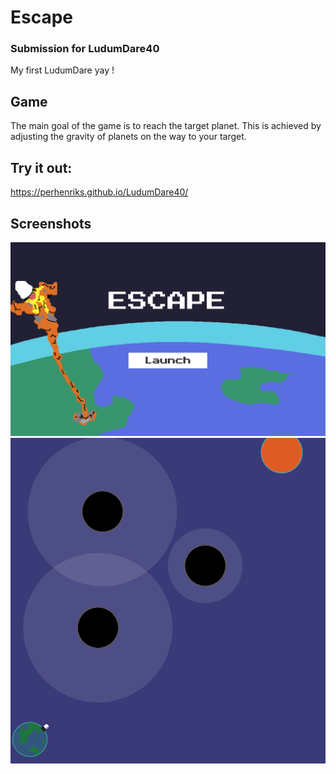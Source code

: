 # Escape

### Submission for LudumDare40 
My first LudumDare yay !

## Game 
The main goal of the game is to reach the target planet. This is achieved by adjusting the gravity of planets 
on the way to your target.

## Try it out: 
https://perhenriks.github.io/LudumDare40/

## Screenshots
![Menu](https://github.com/PerHenrikS/LudumDare40/blob/master/Assets/Screens/EscapeMenuScreen.png)
![Game](https://github.com/PerHenrikS/LudumDare40/blob/master/Assets/Screens/GameScreen.png)
